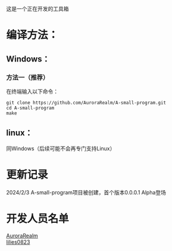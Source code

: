这是一个正在开发的工具箱

编译方法：
=================
Windows：
-----------------
### 方法一（推荐）
在终端输入以下命令：
```
git clone https://github.com/AuroraRealm/A-small-program.git
cd A-small-program
make
```
linux：
-----------------
同Windows（后续可能不会再专门支持Linux）

更新记录
=================
2024/2/3 A-small-program项目被创建，首个版本0.0.0.1 Alpha登场

开发人员名单
=================
[AuroraRealm](https://github.com/AuroraRealm)  
[lilies0823](https://github.com/lilies0823)
